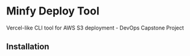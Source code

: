 # Minfy Deploy Tool

Vercel-like CLI tool for AWS S3 deployment - DevOps Capstone Project

## Installation

